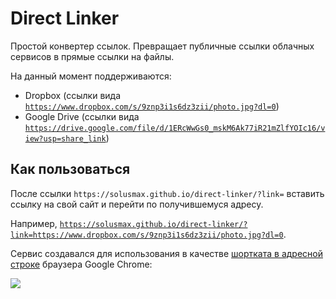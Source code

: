 # Direct Linker

Простой конвертер ссылок. Превращает публичные ссылки облачных сервисов в прямые ссылки на файлы.

На данный момент поддерживаются:

- Dropbox (ссылки вида [`https://www.dropbox.com/s/9znp3i1s6dz3zii/photo.jpg?dl=0`](https://www.dropbox.com/s/9znp3i1s6dz3zii/photo.jpg?dl=0))
- Google Drive (ссылки вида [`https://drive.google.com/file/d/1ERcWwGs0_mskM6Ak77iR21mZlfYOIc16/view?usp=share_link`](https://drive.google.com/file/d/1ERcWwGs0_mskM6Ak77iR21mZlfYOIc16/view?usp=share_link))

## Как пользоваться

После ссылки `https://solusmax.github.io/direct-linker/?link=` вставить ссылку на свой сайт и перейти по получившемуся адресу.

Например, [`https://solusmax.github.io/direct-linker/?link=https://www.dropbox.com/s/9znp3i1s6dz3zii/photo.jpg?dl=0`](https://solusmax.github.io/direct-linker/?link=https://www.dropbox.com/s/9znp3i1s6dz3zii/photo.jpg?dl=0).

Сервис создавался для использования в качестве [шортката в адресной строке](chrome://settings/searchEngines) браузера Google Chrome:

![](https://dl.dropboxusercontent.com/s/e90zq4arcu0dxj1/screen-01.png)

